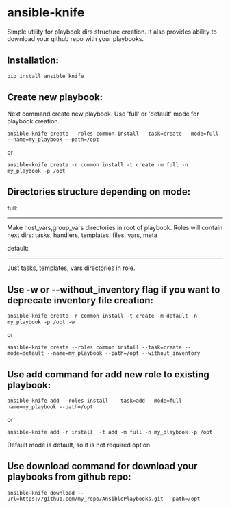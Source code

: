 ansible-knife
=============

Simple utility for playbook dirs structure creation. It also provides ability to download your github repo with your playbooks.


Installation:
----------

`pip install ansible_knife`

Create new playbook:
-------------------

Next command create new playbook. Use 'full' or 'default' mode for playbook creation.

`ansible-knife create --roles common install --task=create --mode=full --name=my_playbook --path=/opt`

or

`ansible-knife create -r common install -t create -m full -n my_playbook -p /opt`

Directories structure depending on mode:
----------------------------------------

full:
___
Make host_vars,group_vars directories in root of playbook. Roles will contain next dirs: tasks, handlers, templates, files, vars, meta

default:
___
Just tasks, templates, vars directories in role.


Use -w or --without_inventory flag if you want to deprecate inventory file creation:
---------------

`ansible-knife create -r common install -t create -m default -n my_playbook -p /opt -w`    

or

`ansible-knife create --roles common install --task=create --mode=default --name=my_playbook --path=/opt --without_inventory`


Use add command for add new role to existing playbook:
--------------------

`ansible-knife add --roles install  --task=add --mode=full --name=my_playbook --path=/opt`

or

`ansible-knife add -r install  -t add -m full -n my_playbook -p /opt`


Default mode is default, so it is not required option.


Use download command for download your playbooks from github repo:
------------------

`ansible-knife download --url=https://github.com/my_repo/AnsiblePlaybooks.git --path=/opt`
